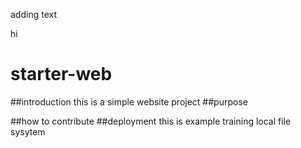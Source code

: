 adding text

hi
# starter-web
##introduction
 this is a simple website project
##purpose

##how to contribute
##deployment
this is example
training
local file sysytem
